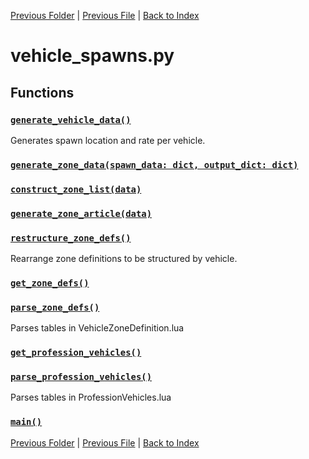 [Previous Folder](../utils/categories.md) | [Previous File](vehicle_parts.md) | [Back to Index](../../index.md)

# vehicle_spawns.py

## Functions

### [`generate_vehicle_data()`](https://github.com/Vaileasys/pz-wiki_parser/blob/main/scripts/vehicles/vehicle_spawns.py#L26)

Generates spawn location and rate per vehicle.

### [`generate_zone_data(spawn_data: dict, output_dict: dict)`](https://github.com/Vaileasys/pz-wiki_parser/blob/main/scripts/vehicles/vehicle_spawns.py#L43)
### [`construct_zone_list(data)`](https://github.com/Vaileasys/pz-wiki_parser/blob/main/scripts/vehicles/vehicle_spawns.py#L56)
### [`generate_zone_article(data)`](https://github.com/Vaileasys/pz-wiki_parser/blob/main/scripts/vehicles/vehicle_spawns.py#L76)
### [`restructure_zone_defs()`](https://github.com/Vaileasys/pz-wiki_parser/blob/main/scripts/vehicles/vehicle_spawns.py#L104)

Rearrange zone definitions to be structured by vehicle.

### [`get_zone_defs()`](https://github.com/Vaileasys/pz-wiki_parser/blob/main/scripts/vehicles/vehicle_spawns.py#L126)
### [`parse_zone_defs()`](https://github.com/Vaileasys/pz-wiki_parser/blob/main/scripts/vehicles/vehicle_spawns.py#L131)

Parses tables in VehicleZoneDefinition.lua

### [`get_profession_vehicles()`](https://github.com/Vaileasys/pz-wiki_parser/blob/main/scripts/vehicles/vehicle_spawns.py#L145)
### [`parse_profession_vehicles()`](https://github.com/Vaileasys/pz-wiki_parser/blob/main/scripts/vehicles/vehicle_spawns.py#L150)

Parses tables in ProfessionVehicles.lua

### [`main()`](https://github.com/Vaileasys/pz-wiki_parser/blob/main/scripts/vehicles/vehicle_spawns.py#L162)


[Previous Folder](../utils/categories.md) | [Previous File](vehicle_parts.md) | [Back to Index](../../index.md)

